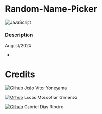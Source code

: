 # Random-Name-Picker

![JavaScript](https://img.shields.io/badge/javascript-%23323330.svg?style=for-the-badge&logo=javascript&logoColor=%23F7DF1E)

### Description
August/2024

-

# Credits
[![Github](https://img.shields.io/badge/GitHub-Joyoneyama?style=flat&logo=github&labelColor=gray&color=blue&link=https%3A%2F%2Fgithub.com%2FJoYoneyama
)](https://github.com/JoYoneyama)
João Vitor Yoneyama

[![Github](https://img.shields.io/badge/GitHub-Moscofian?style=flat&logo=github&labelColor=gray&color=blue&link=https%3A%2F%2Fgithub.com%2FMoscofian
)](https://github.com/Moscofian)
Lucas Moscofian Gimenez

[![Github](https://img.shields.io/badge/GitHub-Tsarco?style=flat&logo=github&labelColor=gray&color=blue&link=https%3A%2F%2Fgithub.com%2FTsarco
)](https://github.com/Tsarco)
Gabriel Dias Ribeiro
